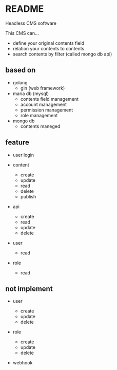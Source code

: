 # README

Headless CMS software

This CMS can...
- define your original contents field
- relation your contents to contents
- search contents by filter (called mongo db api)

## based on
- golang
  - gin (web framework)
- maria db (mysql)
  - contents field management
  - account management
  - permission management
  - role management
- mongo db
  - contents maneged
  
## feature

- user login

- content
  - create
  - update
  - read
  - delete
  - publish
  
- api
  - create
  - read
  - update
  - delete

- user
  - read

- role
  - read

## not implement
- user
  - create
  - update
  - delete
  
- role
  - create
  - update
  - delete

- webhook
